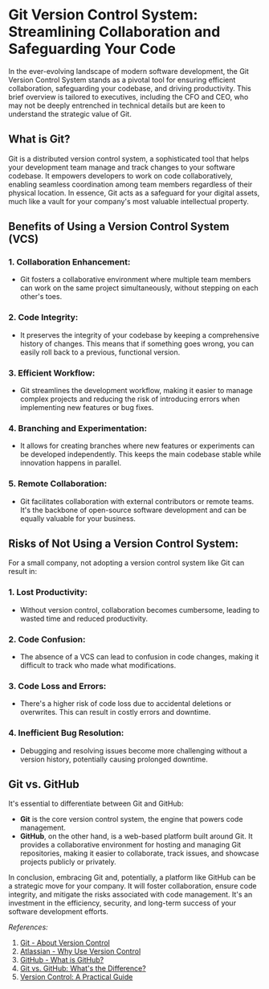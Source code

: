 # Git Version Control System: Streamlining Collaboration and Safeguarding Your Code

In the ever-evolving landscape of modern software development, the Git Version Control System stands as a pivotal tool for ensuring efficient collaboration, safeguarding your codebase, and driving productivity. This brief overview is tailored to executives, including the CFO and CEO, who may not be deeply entrenched in technical details but are keen to understand the strategic value of Git.

## What is Git?

Git is a distributed version control system, a sophisticated tool that helps your development team manage and track changes to your software codebase. It empowers developers to work on code collaboratively, enabling seamless coordination among team members regardless of their physical location. In essence, Git acts as a safeguard for your digital assets, much like a vault for your company's most valuable intellectual property.

## Benefits of Using a Version Control System (VCS)

### 1\. **Collaboration Enhancement:**

- Git fosters a collaborative environment where multiple team members can work on the same project simultaneously, without stepping on each other's toes.

### 2\. **Code Integrity:**

- It preserves the integrity of your codebase by keeping a comprehensive history of changes. This means that if something goes wrong, you can easily roll back to a previous, functional version.

### 3\. **Efficient Workflow:**

- Git streamlines the development workflow, making it easier to manage complex projects and reducing the risk of introducing errors when implementing new features or bug fixes.

### 4\. **Branching and Experimentation:**

- It allows for creating branches where new features or experiments can be developed independently. This keeps the main codebase stable while innovation happens in parallel.

### 5\. **Remote Collaboration:**

- Git facilitates collaboration with external contributors or remote teams. It's the backbone of open-source software development and can be equally valuable for your business.

## Risks of Not Using a Version Control System:

For a small company, not adopting a version control system like Git can result in:

### 1\. **Lost Productivity:**

- Without version control, collaboration becomes cumbersome, leading to wasted time and reduced productivity.

### 2\. **Code Confusion:**

- The absence of a VCS can lead to confusion in code changes, making it difficult to track who made what modifications.

### 3\. **Code Loss and Errors:**

- There's a higher risk of code loss due to accidental deletions or overwrites. This can result in costly errors and downtime.

### 4\. **Inefficient Bug Resolution:**

- Debugging and resolving issues become more challenging without a version history, potentially causing prolonged downtime.

## Git vs. GitHub

It's essential to differentiate between Git and GitHub:

- **Git** is the core version control system, the engine that powers code management.
- **GitHub**, on the other hand, is a web-based platform built around Git. It provides a collaborative environment for hosting and managing Git repositories, making it easier to collaborate, track issues, and showcase projects publicly or privately.

In conclusion, embracing Git and, potentially, a platform like GitHub can be a strategic move for your company. It will foster collaboration, ensure code integrity, and mitigate the risks associated with code management. It's an investment in the efficiency, security, and long-term success of your software development efforts.

_References:_

1. [Git - About Version Control](https://git-scm.com/about)
1. [Atlassian - Why Use Version Control](https://www.atlassian.com/git/tutorials/why-git)
1. [GitHub - What is GitHub?](https://docs.github.com/en/github/getting-started-with-github/quickstart/what-is-github)
1. [Git vs. GitHub: What's the Difference?](https://www.gitkraken.com/learn/git/git-vs-github)
1. [Version Control: A Practical Guide](https://www.smashingmagazine.com/2018/03/version-control-systems/)
